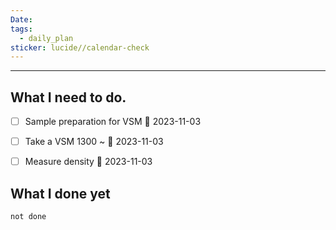 ```yaml
---
Date: 
tags:
  - daily_plan
sticker: lucide//calendar-check
---
```

---
## What I need to do.

- [ ] Sample preparation for VSM 📅 2023-11-03 
- [ ] Take a VSM 1300 ~ 📅 2023-11-03
- [ ] Measure density 📅 2023-11-03 


## What I done yet
```tasks
not done
```
